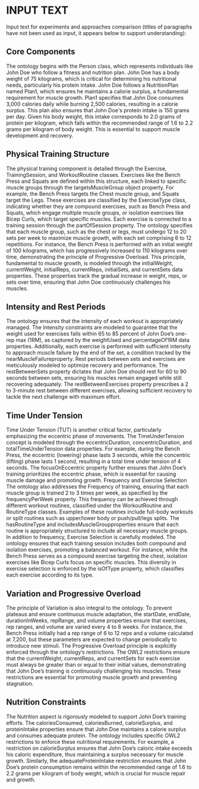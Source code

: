 # INPUT TEXT 
Input text for experiments and approaches comparison (titles of paragraphs have not been used as input, it appears below to support understanding):

## Core Components
The ontology begins with the Person class, which represents individuals like John Doe who follow a fitness and nutrition plan. John Doe has a body weight of 75 kilograms, which is critical for determining his nutritional needs, particularly his protein intake. John Doe follows a NutritionPlan named Plan1, which ensures he maintains a calorie surplus, a fundamental requirement for muscle growth. Plan1 specifies that John Doe consumes 3,000 calories daily while burning 2,500 calories, resulting in a calorie surplus. This plan also ensures that John Doe's protein intake is 150 grams per day. Given his body weight, this intake corresponds to 2.0 grams of protein per kilogram, which falls within the recommended range of 1.6 to 2.2 grams per kilogram of body weight. This is essential to support muscle development and recovery.

## Physical Training Structure
The physical training component is detailed through the Exercise, TrainingSession, and WorkoutRoutine classes. Exercises like the Bench Press and Squats are defined within this structure, each linked to specific muscle groups through the targetsMuscleGroup object property. For example, the Bench Press targets the Chest muscle group, and Squats target the Legs. These exercises are classified by the ExerciseType class, indicating whether they are compound exercises, such as Bench Press and Squats, which engage multiple muscle groups, or isolation exercises like Bicep Curls, which target specific muscles.
Each exercise is connected to a training session through the partOfSession property. The ontology specifies that each muscle group, such as the chest or legs, must undergo 12 to 20 sets per week to maximize muscle growth, with each set comprising 6 to 12 repetitions. For instance, the Bench Press is performed with an initial weight of 100 kilograms, which has progressively increased to 110 kilograms over time, demonstrating the principle of Progressive Overload. This principle, fundamental to muscle growth, is modeled through the initialWeight, currentWeight, initialReps, currentReps, initialSets, and currentSets data properties. These properties track the gradual increase in weight, reps, or sets over time, ensuring that John Doe continuously challenges his muscles.

## Intensity and Rest Periods
The ontology ensures that the intensity of each workout is appropriately managed. The Intensity constraints are modeled to guarantee that the weight used for exercises falls within 65 to 85 percent of John Doe’s one-rep max (1RM), as captured by the weightUsed and percentageOf1RM data properties. Additionally, each exercise is performed with sufficient intensity to approach muscle failure by the end of the set, a condition tracked by the nearMuscleFailureproperty.
Rest periods between sets and exercises are meticulously modeled to optimize recovery and performance. The restBetweenSets property dictates that John Doe should rest for 60 to 90 seconds between sets, ensuring his muscles remain engaged while still recovering adequately. The restBetweenExercises property prescribes a 2 to 3-minute rest between different exercises, allowing sufficient recovery to tackle the next challenge with maximum effort.

## Time Under Tension
Time Under Tension (TUT) is another critical factor, particularly emphasizing the eccentric phase of movements. The TimeUnderTension concept is modeled through the eccentricDuration, concentricDuration, and totalTimeUnderTension data properties. For example, during the Bench Press, the eccentric (lowering) phase lasts 3 seconds, while the concentric (lifting) phase lasts 1 second, resulting in a total time under tension of 4 seconds. The focusOnEccentric property further ensures that John Doe’s training prioritizes the eccentric phase, which is essential for causing muscle damage and promoting growth.
Frequency and Exercise Selection
The ontology also addresses the Frequency of training, ensuring that each muscle group is trained 2 to 3 times per week, as specified by the frequencyPerWeek property. This frequency can be achieved through different workout routines, classified under the WorkoutRoutine and RoutineType classes. Examples of these routines include full-body workouts or split routines such as upper/lower body or push/pull/legs splits. The hasRoutineType and includesMuscleGroupproperties ensure that each routine is appropriately structured to include all necessary muscle groups.
In addition to frequency, Exercise Selection is carefully modeled. The ontology ensures that each training session includes both compound and isolation exercises, promoting a balanced workout. For instance, while the Bench Press serves as a compound exercise targeting the chest, isolation exercises like Bicep Curls focus on specific muscles. This diversity in exercise selection is enforced by the isOfType property, which classifies each exercise according to its type.

## Variation and Progressive Overload
The principle of Variation is also integral to the ontology. To prevent plateaus and ensure continuous muscle adaptation, the startDate, endDate, durationInWeeks, repRange, and volume properties ensure that exercises, rep ranges, and volume are varied every 4 to 8 weeks. For instance, the Bench Press initially had a rep range of 6 to 12 reps and a volume calculated at 7,200, but these parameters are expected to change periodically to introduce new stimuli.
The Progressive Overload principle is explicitly enforced through the ontology’s restrictions. The OWL2 restrictions ensure that the currentWeight, currentReps, and currentSets for each exercise must always be greater than or equal to their initial values, demonstrating that John Doe’s training is continuously challenging his muscles. These restrictions are essential for promoting muscle growth and preventing stagnation.

## Nutrition Constraints
The Nutrition aspect is rigorously modeled to support John Doe’s training efforts. The caloriesConsumed, caloriesBurned, calorieSurplus, and proteinIntake properties ensure that John Doe maintains a calorie surplus and consumes adequate protein. The ontology includes specific OWL2 restrictions to enforce these nutritional requirements. For example, a restriction on calorieSurplus ensures that John Doe’s caloric intake exceeds his caloric expenditure, thus maintaining a surplus necessary for muscle growth. Similarly, the adequateProteinIntake restriction ensures that John Doe’s protein consumption remains within the recommended range of 1.6 to 2.2 grams per kilogram of body weight, which is crucial for muscle repair and growth.

